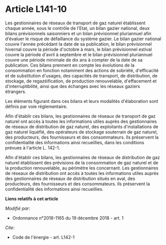 # Article L141-10

Les gestionnaires de réseaux de transport de gaz naturel établissent chaque année, sous le contrôle de l'Etat, un bilan
gazier national, deux bilans prévisionnels saisonniers et un bilan prévisionnel pluriannuel afin d'évaluer le risque de
défaillance du système gazier. Le bilan gazier national couvre l'année précédant la date de sa publication, le bilan
prévisionnel hivernal couvre la période d'octobre à mars, le bilan prévisionnel estival couvre la période d'avril à septembre
et le bilan prévisionnel pluriannuel couvre une période minimale de dix ans à compter de la date de sa publication. Ces
bilans prennent en compte les évolutions de la consommation en fonction notamment des actions de sobriété, d'efficacité et de
substitution d'usages, des capacités de transport, de distribution, de stockage, de regazéification, de production
renouvelable, d'effacement et d'interruptibilité, ainsi que des échanges avec les réseaux gaziers étrangers.

Les éléments figurant dans ces bilans et leurs modalités d'élaboration sont définis par voie réglementaire.

Afin d'établir ces bilans, les gestionnaires de réseaux de transport de gaz naturel ont accès à toutes les informations
utiles auprès des gestionnaires de réseaux de distribution de gaz naturel, des exploitants d'installations de gaz naturel
liquéfié, des opérateurs de stockage souterrain de gaz naturel, des producteurs, des fournisseurs et des consommateurs. Ils
préservent la confidentialité des informations ainsi recueillies, dans les conditions prévues à l'article L. 142-1.

Afin d'établir ces bilans, les gestionnaires de réseaux de distribution de gaz naturel établissent des prévisions de la
consommation de gaz naturel et de la production renouvelable, au périmètre les concernant. Les gestionnaires de réseaux de
distribution ont accès à toutes les informations utiles auprès des gestionnaires de réseaux de distribution situés en aval,
des producteurs, des fournisseurs et des consommateurs. Ils préservent la confidentialité des informations ainsi recueillies.

**Liens relatifs à cet article**

_Modifié par_:

  - Ordonnance n°2018-1165 du 19 décembre 2018 - art. 1

_Cite_:

  - Code de l'énergie - art. L142-1

